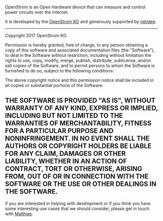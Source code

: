 OpenStrom is an Open Hardware device that can measure and control power circuits over the internet.

It is developed by the [OpenStrom KG](http://www.openstrom.com) and generously supported by [netidee](http://www.netidee.at).

---
Copyright 2017 OpenStrom KG

Permission is hereby granted, free of charge, to any person obtaining a copy of this software and associated documentation files (the "Software"), to deal in the Software without restriction, including without limitation the rights to use, copy, modify, merge, publish, distribute, sublicense, and/or sell copies of the Software, and to permit persons to whom the Software is furnished to do so, subject to the following conditions:

The above copyright notice and this permission notice shall be included in all copies or substantial portions of the Software.

THE SOFTWARE IS PROVIDED "AS IS", WITHOUT WARRANTY OF ANY KIND, EXPRESS OR IMPLIED, INCLUDING BUT NOT LIMITED TO THE WARRANTIES OF MERCHANTABILITY, FITNESS FOR A PARTICULAR PURPOSE AND NONINFRINGEMENT. IN NO EVENT SHALL THE AUTHORS OR COPYRIGHT HOLDERS BE LIABLE FOR ANY CLAIM, DAMAGES OR OTHER LIABILITY, WHETHER IN AN ACTION OF CONTRACT, TORT OR OTHERWISE, ARISING FROM, OUT OF OR IN CONNECTION WITH THE SOFTWARE OR THE USE OR OTHER DEALINGS IN THE SOFTWARE.
---

if you are interested in helping with development or if you think you have some interesting use cases that we should consider, please get in touch with [Matthias](mailto:m.zeitler@openstrom.com "Matthias Zeitler").
